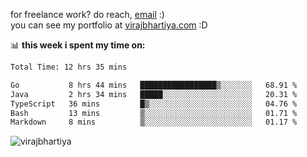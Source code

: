 for freelance work? do reach, [email](mailto:vlbhartiya@gmail.com) :)<br/>
you can see my portfolio at [virajbhartiya.com](https://virajbhartiya.com) :D

📊 **this week i spent my time on:**

<!--START_SECTION:waka-->

```txt
Total Time: 12 hrs 35 mins

Go           8 hrs 44 mins   █████████████████▒░░░░░░░   68.91 %
Java         2 hrs 34 mins   █████░░░░░░░░░░░░░░░░░░░░   20.31 %
TypeScript   36 mins         █▒░░░░░░░░░░░░░░░░░░░░░░░   04.76 %
Bash         13 mins         ▒░░░░░░░░░░░░░░░░░░░░░░░░   01.71 %
Markdown     8 mins          ▒░░░░░░░░░░░░░░░░░░░░░░░░   01.17 %
```

<!--END_SECTION:waka-->

<p align="left"> <img src="https://komarev.com/ghpvc/?username=virajbhartiya&color=blue" alt="virajbhartiya" /> </p>
